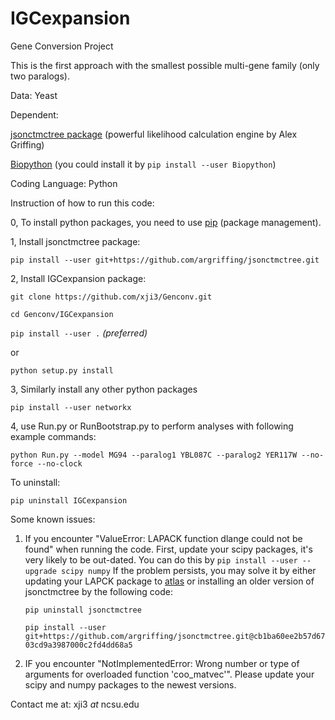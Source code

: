 IGCexpansion
=======

Gene Conversion Project

This is the first approach with the smallest possible multi-gene family (only two paralogs). 

Data: Yeast

Dependent: 

[jsonctmctree package](http://jsonctmctree.readthedocs.org/en/latest/) (powerful likelihood  calculation 
engine by Alex Griffing)

[Biopython](http://biopython.org/wiki/Biopython) (you could install it by `pip install --user Biopython`)

Coding Language: Python

Instruction of how to run this code:

0, To install python packages, you need to use [pip](https://pip.pypa.io/en/stable/installing/) (package management). 

1, Install jsonctmctree package:

`
pip install --user git+https://github.com/argriffing/jsonctmctree.git
`

2, Install IGCexpansion package:

`
git clone https://github.com/xji3/Genconv.git
`

`
cd Genconv/IGCexpansion
`

`
pip install --user .
`  _(preferred)_

or

`
python setup.py install
`  


3, Similarly install any other python packages

`
pip install --user networkx
`


4, use Run.py or RunBootstrap.py to perform analyses with following example commands:

`
python Run.py --model MG94 --paralog1 YBL087C --paralog2 YER117W --no-force --no-clock
`


To uninstall:

`
pip uninstall IGCexpansion
`

Some known issues:

1. If you encounter "ValueError: LAPACK function dlange could not be found" when running the code. First, update your scipy packages, it's very likely to be out-dated. You can do this by
`
pip install --user --upgrade scipy numpy
`
If the problem persists, you may solve it by either updating your LAPCK package to [atlas](http://math-atlas.sourceforge.net/) or installing an older version of jsonctmctree by the following code:

	`pip uninstall jsonctmctree`

	`pip install --user git+https://github.com/argriffing/jsonctmctree.git@cb1ba60ee2b57d6703cd9a3987000c2fd4dd68a5`

2. IF you encounter "NotImplementedError: Wrong number or type of arguments for overloaded function 'coo_matvec'". Please update your scipy and numpy packages to the newest versions.



Contact me at:
xji3 _at_ ncsu.edu